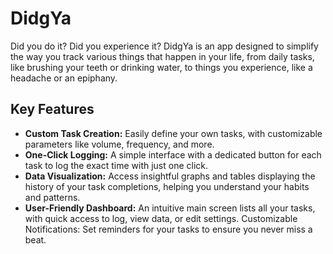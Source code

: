 # DidgYa
Did you do it? Did you experience it? DidgYa is an app designed to simplify the way you track various things that happen in your life, from daily tasks, like brushing your teeth or drinking water, to things you experience, like a headache or an epiphany.

## Key Features
- **Custom Task Creation:** Easily define your own tasks, with customizable parameters like volume, frequency, and more.
- **One-Click Logging:** A simple interface with a dedicated button for each task to log the exact time with just one click.
- **Data Visualization:** Access insightful graphs and tables displaying the history of your task completions, helping you understand your habits and patterns.
- **User-Friendly Dashboard:** An intuitive main screen lists all your tasks, with quick access to log, view data, or edit settings.
Customizable Notifications: Set reminders for your tasks to ensure you never miss a beat.
